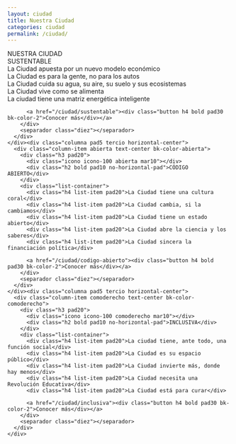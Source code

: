 ```yaml
---
layout: ciudad
title: Nuestra Ciudad
categories: ciudad
permalink: /ciudad/
---
```


<section id="visionciudad" class="pad80 text-center bk-color-gray3">
  <div class="wrapper">
    <div class="title">NUESTRA CIUDAD</div>
    <separador class="veinte"></separador>
    <div class="columna pad5 tercio horizontal-center">
      <div class="column-item sustentable text-center bk-color-sustentable">
        <div class="h3 pad20">
          <div class="icono icono-100 sustentable mar10"></div>
          <div class="h2 bold pad10 no-horizontal-pad">SUSTENTABLE</div>
        </div>
        <div class="list-container">
          <div class="h4 list-item pad20">La Ciudad apuesta por un nuevo modelo económico</div>
          <div class="h4 list-item pad20">La Ciudad es para la gente, no para los autos</div>
          <div class="h4 list-item pad20">La Ciudad cuida su agua, su aire, su suelo y sus ecosistemas</div>
          <div class="h4 list-item pad20">La Ciudad vive como se alimenta</div>
          <div class="h4 list-item pad20">La ciudad tiene una matriz energética inteligente</div>
  
          <a href="/ciudad/sustentable"><div class="button h4 bold pad30 bk-color-2">Conocer más</div></a>
        </div>
        <separador class="diez"></separador>
      </div>
    </div><div class="columna pad5 tercio horizontal-center">
      <div class="column-item abierta text-center bk-color-abierta">
        <div class="h3 pad20">
          <div class="icono icono-100 abierta mar10"></div>
          <div class="h2 bold pad10 no-horizontal-pad">CÓDIGO ABIERTO</div>
        </div>
        <div class="list-container">
          <div class="h4 list-item pad20">La Ciudad tiene una cultura coral</div>
          <div class="h4 list-item pad20">La Ciudad cambia, si la cambiamos</div>
          <div class="h4 list-item pad20">La Ciudad tiene un estado abierto</div>
          <div class="h4 list-item pad20">La Ciudad abre la ciencia y los saberes</div>
          <div class="h4 list-item pad20">La Ciudad sincera la financiación política</div>
  
          <a href="/ciudad/codigo-abierto"><div class="button h4 bold pad30 bk-color-2">Conocer más</div></a>
        </div>
        <separador class="diez"></separador>
      </div>
    </div><div class="columna pad5 tercio horizontal-center">
      <div class="column-item comoderecho text-center bk-color-comoderecho">
        <div class="h3 pad20">
          <div class="icono icono-100 comoderecho mar10"></div>
          <div class="h2 bold pad10 no-horizontal-pad">INCLUSIVA</div>
        </div>
        <div class="list-container">
          <div class="h4 list-item pad20">La ciudad tiene, ante todo, una función social</div>
          <div class="h4 list-item pad20">La Ciudad es su espacio público</div>
          <div class="h4 list-item pad20">La Ciudad invierte más, donde hay menos</div>
          <div class="h4 list-item pad20">La Ciudad necesita una Revolución Educativa</div>
          <div class="h4 list-item pad20">La Ciudad está para curar</div>
  
          <a href="/ciudad/inclusiva"><div class="button h4 bold pad30 bk-color-2">Conocer más</div></a>
        </div>
        <separador class="diez"></separador>
      </div>
    </div>
  </div>
</section>
